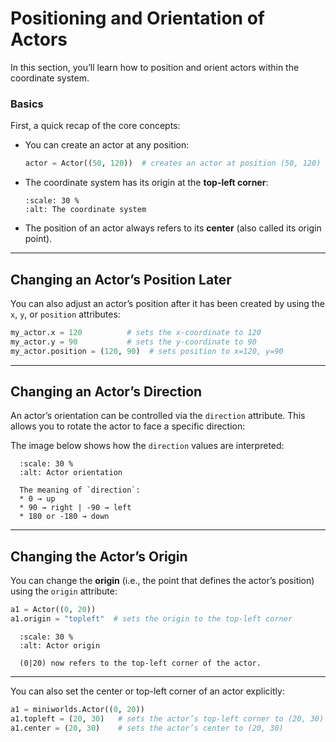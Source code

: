 # Positioning and Orientation of Actors

In this section, you’ll learn how to position and orient actors within the coordinate system.

### Basics

First, a quick recap of the core concepts:

* You can create an actor at any position:

  ```python
  actor = Actor((50, 120))  # creates an actor at position (50, 120)
  ```
* The coordinate system has its origin at the **top-left corner**:

  ```{figure} ../_images/tutorial_addactor_coord.png
  :scale: 30 %
  :alt: The coordinate system
  ```
* The position of an actor always refers to its **center** (also called its origin point).

---

## Changing an Actor’s Position Later

You can also adjust an actor’s position after it has been created by using the `x`, `y`, or `position` attributes:

```python
my_actor.x = 120          # sets the x-coordinate to 120  
my_actor.y = 90           # sets the y-coordinate to 90  
my_actor.position = (120, 90)  # sets position to x=120, y=90
```

---

## Changing an Actor’s Direction

An actor’s orientation can be controlled via the `direction` attribute.
This allows you to rotate the actor to face a specific direction:

The image below shows how the `direction` values are interpreted:

```{figure} ../_images/movement.jpg
  :scale: 30 %
  :alt: Actor orientation

  The meaning of `direction`:
  * 0 → up  
  * 90 → right | -90 → left  
  * 180 or -180 → down
```

---

## Changing the Actor’s Origin

You can change the **origin** (i.e., the point that defines the actor’s position) using the `origin` attribute:

```python
a1 = Actor((0, 20))
a1.origin = "topleft"  # sets the origin to the top-left corner
```

```{figure} ../_images/pixel_coordinates.png
  :scale: 30 %
  :alt: Actor origin

  (0|20) now refers to the top-left corner of the actor.
```

---

You can also set the center or top-left corner of an actor explicitly:

```python
a1 = miniworlds.Actor((0, 20))
a1.topleft = (20, 30)   # sets the actor’s top-left corner to (20, 30)
a1.center = (20, 30)    # sets the actor’s center to (20, 30)
```
